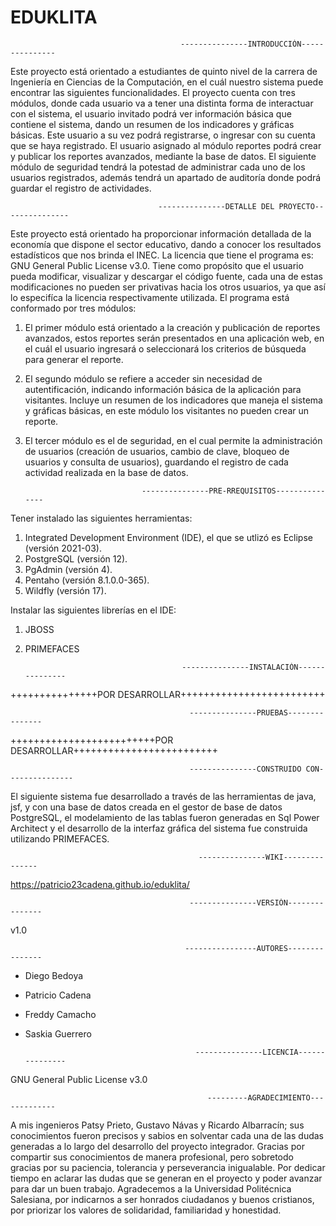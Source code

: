 # EDUKLITA

                                          ---------------INTRODUCCIÓN---------------

Este proyecto está orientado a estudiantes de quinto nivel de la carrera de Ingeniería en Ciencias de la Computación,
en el cuál nuestro sistema puede encontrar las siguientes funcionalidades. 
El proyecto cuenta con tres módulos, donde cada usuario va a tener una distinta forma de interactuar con el sistema,
el usuario invitado podrá ver información básica que contiene el sistema, dando un resumen de los indicadores y 
gráficas básicas. Este usuario a su vez podrá registrarse, o ingresar con su cuenta que se haya registrado.
El usuario asignado al módulo reportes podrá crear y publicar los reportes avanzados, mediante la base de datos.
El siguiente módulo de seguridad tendrá la potestad de administrar cada uno de los usuarios registrados, además
tendrá un apartado de auditoría donde podrá guardar el registro de actividades.


                                     ---------------DETALLE DEL PROYECTO---------------

Este proyecto está orientado ha proporcionar información detallada de la economía que dispone el sector educativo, dando a conocer los resultados estadísticos que nos brinda el INEC. La licencia que tiene el programa es: GNU General Public License v3.0. Tiene como propósito que el usuario pueda modificar, visualizar y descargar el código fuente, cada una de estas modificaciones no pueden ser privativas hacia los otros usuarios, ya que así lo especifíca la licencia respectivamente utilizada.
El programa está conformado por tres módulos:
1. El primer módulo está orientado a la creación y publicación de reportes avanzados, estos reportes serán presentados en una aplicación web, en el cuál el usuario ingresará o seleccionará los criterios de búsqueda para generar el reporte.
2. El segundo módulo se refiere a acceder sin necesidad de autentificación, indicando información básica de la aplicación para visitantes. Incluye un resumen de los indicadores que maneja el sistema y gráficas básicas, en este módulo los visitantes no pueden crear un reporte.
3. El tercer módulo es el de seguridad, en el cual permite la administración de usuarios (creación de usuarios, cambio de clave, bloqueo de usuarios y consulta de usuarios), guardando el registro de cada actividad realizada en la base de datos.


                                 ---------------PRE-RREQUISITOS---------------

Tener instalado las siguientes herramientas:

1. Integrated Development Environment (IDE), el que se utlizó es Eclipse (versión 2021-03).
2. PostgreSQL (versión 12).
3. PgAdmin (versión 4).
4. Pentaho (versión 8.1.0.0-365).
5. Wildfly (versión 17).

Instalar las siguientes librerías en el IDE:

1. JBOSS 
2. PRIMEFACES


                                          ---------------INSTALACIÓN---------------

+++++++++++++++POR DESARROLLAR+++++++++++++++++++++++++


                                            ---------------PRUEBAS---------------

+++++++++++++++++++++++++POR DESARROLLAR+++++++++++++++++++++++++


                                            ---------------CONSTRUIDO CON---------------

El siguiente sistema fue desarrollado a través de las herramientas de java, jsf, y con una base de datos creada en el gestor de base de datos PostgreSQL, el
modelamiento de las tablas fueron generadas en Sql Power Architect y el desarrollo de la interfaz gráfica del sistema fue construida utilizando PRIMEFACES.


                                              ---------------WIKI---------------

https://patricio23cadena.github.io/eduklita/


                                            ---------------VERSIÓN---------------

v1.0


                                           ----------------AUTORES---------------

* Diego Bedoya
* Patricio Cadena
* Freddy Camacho
* Saskia Guerrero


                                            ---------------LICENCIA---------------

GNU General Public License v3.0


                                                ---------AGRADECIMIENTO-------------

A mis ingenieros Patsy Prieto, Gustavo Návas y Ricardo Albarracín; sus conocimientos fueron precisos y sabios en solventar cada una de las dudas generadas
a lo largo del desarrollo del proyecto integrador. Gracias por compartir sus conocimientos de manera profesional, pero sobretodo gracias por su paciencia,
tolerancia y perseverancia inigualable. Por dedicar tiempo en aclarar las dudas que se generan en el proyecto y poder avanzar para dar un buen trabajo.
Agradecemos a la Universidad Politécnica Salesiana, por indicarnos a ser honrados ciudadanos y buenos cristianos, por priorizar los valores de solidaridad,
familiaridad y honestidad.
